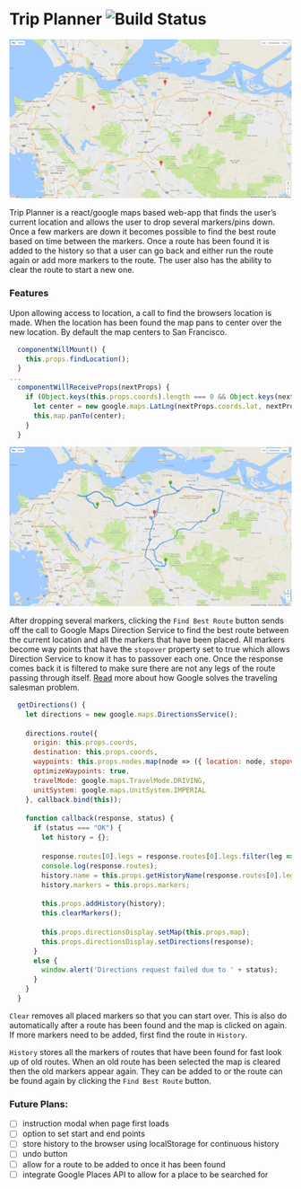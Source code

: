 # Trip Planner ![Build Status](https://travis-ci.org/imahungrypanda/TripPlanner.svg?branch=master)

![screenshot](screenshots/marker-demo.png)


Trip Planner is a react/google maps based web-app that finds the user’s current location and allows the user to drop several markers/pins down. Once a few markers are down it becomes possible to find the best route based on time between the markers. Once a route has been found it is added to the history so that a user can go back and either run the route again or add more markers to the route. The user also has the ability to clear the route to start a new one.

### Features
Upon allowing access to location, a call to find the browsers location is made. When the location has been found the map pans to center over the new location. By default the map centers to San Francisco.
```javascript
  componentWillMount() {
    this.props.findLocation();
  }
...
  componentWillReceiveProps(nextProps) {
    if (Object.keys(this.props.coords).length === 0 && Object.keys(nextProps.coords).length > 0) {
      let center = new google.maps.LatLng(nextProps.coords.lat, nextProps.coords.lng);
      this.map.panTo(center);
    }
  }
```

![screenshot](screenshots/route-demo.png)

After dropping several markers, clicking the `Find Best Route` button sends off the call to Google Maps Direction Service to find the best route between the current location and all the markers that have been placed. All markers become way points that have the `stopover` property set to true which allows Direction Service to know it has to passover each one. Once the response comes back it is filtered to make sure there are not any legs of the route passing through itself. [Read](https://developers.google.com/optimization/routing/tsp/tsp) more about how Google solves the traveling salesman problem.

```javascript
  getDirections() {
    let directions = new google.maps.DirectionsService();

    directions.route({
      origin: this.props.coords,
      destination: this.props.coords,
      waypoints: this.props.nodes.map(node => ({ location: node, stopover: true })),
      optimizeWaypoints: true,
      travelMode: google.maps.TravelMode.DRIVING,
      unitSystem: google.maps.UnitSystem.IMPERIAL
    }, callback.bind(this));

    function callback(response, status) {
      if (status === "OK") {
        let history = {};

        response.routes[0].legs = response.routes[0].legs.filter(leg => leg.distance.value > 0);
        console.log(response.routes);
        history.name = this.props.getHistoryName(response.routes[0].legs);
        history.markers = this.props.markers;

        this.props.addHistory(history);
        this.clearMarkers();

        this.props.directionsDisplay.setMap(this.props.map);
        this.props.directionsDisplay.setDirections(response);
      }
      else {
        window.alert('Directions request failed due to ' + status);
      }
    }
  }
  ```

`Clear` removes all placed markers so that you can start over. This is also do automatically after a route has been found and the map is clicked on again. If more markers need to be added, first find the route in `History`.

`History` stores all the markers of routes that have been found for fast look up of old routes. When an old route has been selected the map is cleared then the old markers appear again. They can be added to or the route can be found again by clicking the `Find Best Route` button.

### Future Plans:
- [ ] instruction modal when page first loads
- [ ] option to set start and end points
- [ ] store history to the browser using localStorage for continuous history
- [ ] undo button
- [ ] allow for a route to be added to once it has been found
- [ ] integrate Google Places API to allow for a place to be searched for
